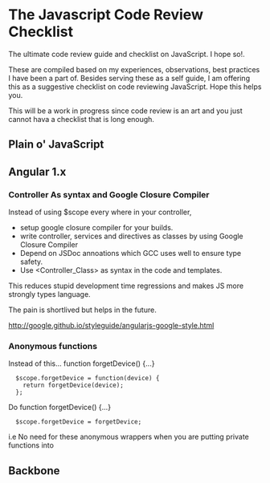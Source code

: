 # The Javascript Code Review Checklist

The ultimate code review guide and checklist on JavaScript. I hope so!.

These are compiled based on my experiences, observations, best practices I have been a part of. Besides serving these as a self guide, I am offering this as a suggestive checklist on code reviewing JavaScript. Hope this helps you.

This will be a work in progress since code review is an art and you just cannot hava a checklist that is long enough.

## Plain o' JavaScript

## Angular 1.x

### Controller As syntax and Google Closure Compiler

Instead of using $scope every where in your controller,
- setup google closure compiler for your builds.
- write controller, services and directives as classes by using Google Closure Compiler
- Depend on JSDoc annoations which GCC uses well to ensure type safety.
- Use <Controller_Class> as <ControllerName> syntax in the code and templates.

This reduces stupid development time regressions and makes JS more strongly types language.

The pain is shortlived but helps in the future.

http://google.github.io/styleguide/angularjs-google-style.html

### Anonymous functions

Instead of this...
      function forgetDevice() {...}
      
      $scope.forgetDevice = function(device) {	
        return forgetDevice(device);
      };

Do
      function forgetDevice() {...}
      
      $scope.forgetDevice = forgetDevice;

i.e No need for these anonymous wrappers when you are putting private functions into 


## Backbone
